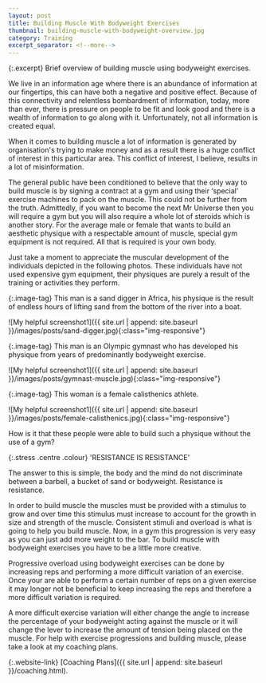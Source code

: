 ```yaml
---
layout: post
title: Building Muscle With Bodyweight Exercises
thumbnail: building-muscle-with-bodyweight-overview.jpg
category: Training
excerpt_separator: <!--more-->
---
```


{:.excerpt}
Brief overview of building muscle using bodyweight exercises.

<!--more-->

We live in an information age where there is an abundance of information at our fingertips, this can have both a negative and positive effect. Because of this connectivity and relentless bombardment of information, today, more than ever, there is pressure on people to be fit and look good and there is a wealth of information to go along with it. Unfortunately, not all information is created equal.

When it comes to building muscle a lot of information is generated by organisation's trying to make money and as a result there is a huge conflict of interest in this particular area. This conflict of interest, I believe, results in a lot of misinformation.

The general public have been conditioned to believe that the only way to build muscle is by signing a contract at a gym and using their ‘special’ exercise machines to pack on the muscle. This could not be further from the truth. Admittedly, if you want to become the next Mr Universe then you will require a gym but you will also require a whole lot of steroids which is another story. For the average male or female that wants to build an aesthetic physique with a respectable amount of muscle, special gym equipment is not required. All that is required is your own body.

Just take a moment to appreciate the muscular development of the individuals depicted in the following photos. These individuals have not used expensive gym equipment, their physiques are purely a result of the training or activities they perform.

{:.image-tag}
This man is a sand digger in Africa, his physique is the result of endless hours of lifting sand from the bottom of the river into a boat.

![My helpful screenshot1]({{ site.url | append: site.baseurl }}/images/posts/sand-digger.jpg){:class="img-responsive"}

{:.image-tag}
This man is an Olympic gymnast who has developed his physique from years of predominantly bodyweight exercise.

![My helpful screenshot1]({{ site.url | append: site.baseurl }}/images/posts/gymnast-muscle.jpg){:class="img-responsive"}

{:.image-tag}
This woman is a female calisthenics athlete.

![My helpful screenshot1]({{ site.url | append: site.baseurl }}/images/posts/female-calisthenics.jpg){:class="img-responsive"}

How is it that these people were able to build such a physique without the use of a gym?

{:.stress .centre .colour}
'RESISTANCE IS RESISTANCE'

The answer to this is simple, the body and the mind do not discriminate between a barbell, a bucket of sand or bodyweight. Resistance is resistance.

In order to build muscle the muscles must be provided with a stimulus to grow and over time this stimulus must increase to account for the growth in size and strength of the muscle. Consistent stimuli and overload is what is going to help you build muscle. Now, in a gym this progression is very easy as you can just add more weight to the bar. To build muscle with bodyweight exercises you have to be a little more creative.

Progressive overload using bodyweight exercises can be done by increasing reps and performing a more difficult variation of an exercise. Once your are able to perform a certain number of reps on a given exercise it may longer not be beneficial to keep increasing the reps and therefore a more difficult variation is required.

A more difficult exercise variation will either change the angle to increase the percentage of your bodyweight acting against the muscle or it will change the lever to increase the amount of tension being placed on the muscle. For help with exercise progressions and building muscle, please take a look at my coaching plans.

{:.website-link}
[Coaching Plans]({{ site.url | append: site.baseurl }}/coaching.html).

